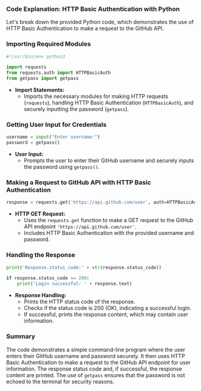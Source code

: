 ### Code Explanation: HTTP Basic Authentication with Python

Let's break down the provided Python code, which demonstrates the use of HTTP Basic Authentication to make a request to the GitHub API.

### Importing Required Modules
```python
#!/usr/bin/env python3

import requests
from requests.auth import HTTPBasicAuth
from getpass import getpass
```
- **Import Statements:**
  - Imports the necessary modules for making HTTP requests (`requests`), handling HTTP Basic Authentication (`HTTPBasicAuth`), and securely inputting the password (`getpass`).

### Getting User Input for Credentials
```python
username = input("Enter username:")
password = getpass()
```
- **User Input:**
  - Prompts the user to enter their GitHub username and securely inputs the password using `getpass()`.

### Making a Request to GitHub API with HTTP Basic Authentication
```python
response = requests.get('https://api.github.com/user', auth=HTTPBasicAuth(username, password))
```
- **HTTP GET Request:**
  - Uses the `requests.get` function to make a GET request to the GitHub API endpoint `'https://api.github.com/user'`.
  - Includes HTTP Basic Authentication with the provided username and password.

### Handling the Response
```python
print('Response.status_code:' + str(response.status_code))

if response.status_code == 200:
    print('Login successful: ' + response.text)
```
- **Response Handling:**
  - Prints the HTTP status code of the response.
  - Checks if the status code is 200 (OK), indicating a successful login.
  - If successful, prints the response content, which may contain user information.

### Summary
The code demonstrates a simple command-line program where the user enters their GitHub username and password securely. It then uses HTTP Basic Authentication to make a request to the GitHub API endpoint for user information. The response status code and, if successful, the response content are printed. The use of `getpass` ensures that the password is not echoed to the terminal for security reasons.
